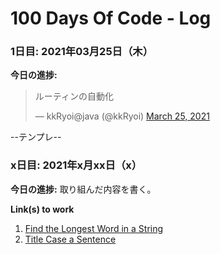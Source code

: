 # 100 Days Of Code - Log

### 1日目: 2021年03月25日（木）

**今日の進捗:**
<blockquote class="twitter-tweet"><p lang="ja" dir="ltr">ルーティンの自動化</p>&mdash; kkRyoi@java (@kkRyoi) <a href="https://twitter.com/kkRyoi/status/1374807621425721347?ref_src=twsrc%5Etfw">March 25, 2021</a></blockquote> 

--テンプレ--

### x日目: 2021年x月xx日（x）

**今日の進捗:** 取り組んだ内容を書く。

**Link(s) to work**
1. [Find the Longest Word in a String](https://www.freecodecamp.com/challenges/find-the-longest-word-in-a-string)
2. [Title Case a Sentence](https://www.freecodecamp.com/challenges/title-case-a-sentence)
